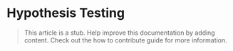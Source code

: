 # Hypothesis Testing

> This article is a stub. Help improve this documentation by adding content. Check out the how to contribute guide for more information. 